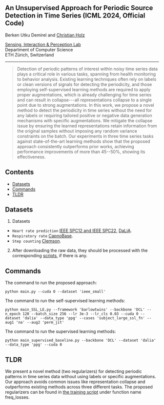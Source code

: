 ## An Unsupervised Approach for Periodic Source Detection in Time Series (ICML 2024, Official Code)

Berken Utku Demirel and [Christian Holz](https://www.christianholz.net)<br/>

[Sensing, Interaction & Perception Lab](https://siplab.org)<br/>
Department of Computer Science<br/>
ETH Zürich, Switzerland <br/>


<p align="center">
</p>

---

> Detection of periodic patterns of interest within noisy time series data plays a critical role in various tasks, spanning from health monitoring to behavior analysis.
Existing learning techniques often rely on labels or clean versions of signals for detecting the periodicity, and those employing self-supervised learning methods are required to apply proper augmentations, which is already challenging for time series and can result in collapse---all representations collapse to a single point due to strong augmentations.
In this work, we propose a novel method to detect the periodicity in time series without the need for any labels or requiring tailored positive or negative data generation mechanisms with specific augmentations.
We mitigate the collapse issue by ensuring the learned representations retain information from the original samples without imposing any random variance constraints on the batch.
Our experiments in three time series tasks against state-of-the-art learning methods show that the proposed approach consistently outperforms prior works, achieving performance improvements of more than 45--50%, showing its effectiveness.


Contents
----------

* [Datasets](#datasets)
* [Commands](#commands)
* [TLDR](#tldr)

Datasets
----------
1. Datasets
- `Heart rate prediction`  [IEEE SPC12 and IEEE SPC22](https://signalprocessingsociety.org/community-involvement/ieee-signal-processing-cup-2015), [DaLiA](https://archive.ics.uci.edu/dataset/495/ppg+dalia).
- `Respiratory rate`  [CapnoBase](https://borealisdata.ca/dataverse/capnobase).
- `Step counting`  [Clemson](https://sites.google.com/view/rmattfeld/pedometer-dataset).
2. After downloading the raw data, they should be processed with the corresponding [scripts](https://github.com/eth-siplab/Unsupervised_Periodicity_Detection/tree/main/Heuristic_and_data_prep), if there is any.

Commands
----------
The command to run the proposed approach:
```
python main.py --cuda 0 --dataset 'ieee_small'
```
The command to run the self-supervised learning methods:

```
python main_SSL_LE.py --framework 'barlowtwins' --backbone 'DCL' --n_epoch 120 --batch_size 256 --lr 3e-3 --lr_cls 0.03 --cuda 0 --dataset 'dalia' --data_type 'ppg' --cases 'subject_large_ssl_fn' --aug1 'na' --aug2 'perm_jit'
```

The command to run the supervised learning methods:
```
python main_supervised_baseline.py --backbone 'DCL' --dataset 'dalia' --data_type 'ppg' --cuda 0
```


TLDR
----------
We present a novel method (two regularizers) for detecting periodic patterns in time series data without using labels or specific augmentations. 
Our approach avoids common issues like representation collapse and outperforms existing methods across three different tasks.
The proposed regularizers can be found in [the training script](https://github.com/eth-siplab/Unsupervised_Periodicity_Detection/blob/main/trainer.py) under function name freq_losses. 
